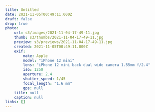 ```yaml
---
title: Untitled
date: 2021-11-05T00:49:11.000Z
draft: false
drop: true
photo:
    url: s3/images/2021-11-04-17-49-11.jpg
    thumb: s3/thumbs/2021-11-04-17-49-11.jpg
    preview: s3/previews/2021-11-04-17-49-11.jpg
    created: 2021-11-05T00:49:11.000Z
    exif:
        make: Apple
        model: "iPhone 12 mini"
        lens: "iPhone 12 mini back dual wide camera 1.55mm f/2.4"
        iso: 1250
        aperture: 2.4
        shutter_speed: 1/45
        focal_length: "1.6 mm"
        gps: null
    title: null
    caption: null
links: []
---
```

